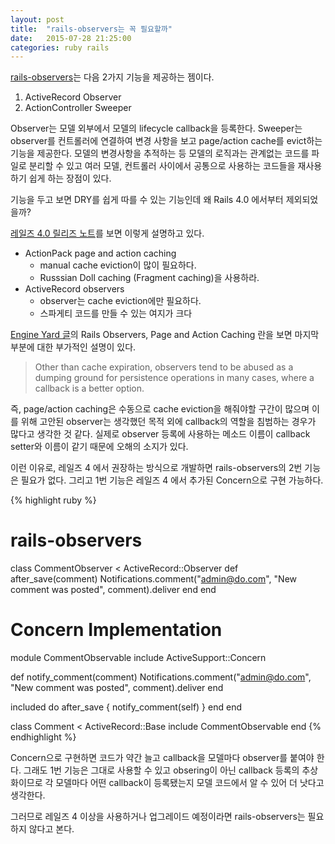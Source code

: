 ```yaml
---
layout: post
title:  "rails-observers는 꼭 필요할까"
date:   2015-07-28 21:25:00
categories: ruby rails
---
```

[rails-observers](https://github.com/rails/rails-observers)는 다음 2가지 기능을 제공하는 젬이다.

1. ActiveRecord Observer
2. ActionController Sweeper

Observer는 모델 외부에서 모델의 lifecycle callback을 등록한다.
Sweeper는 observer를 컨트롤러에 연결하여 변경 사항을 보고 page/action cache를 evict하는 기능을 제공한다.
모델의 변경사항을 추적하는 등 모델의 로직과는 관계없는 코드를 파일로 분리할 수 있고
여러 모델, 컨트롤러 사이에서 공통으로 사용하는 코드들을 재사용하기 쉽게 하는 장점이 있다.

기능을 두고 보면 DRY를 쉽게 따를 수 있는 기능인데 왜 Rails 4.0 에서부터 제외되었을까?

[레일즈 4.0 릴리즈 노트](http://guides.rubyonrails.org/4_0_release_notes.html#upgrade)를 보면 이렇게 설명하고 있다.

* ActionPack page and action caching
  - manual cache eviction이 많이 필요하다.
  - Russsian Doll caching (Fragment caching)을 사용하라.
* ActiveRecord observers
  - observer는 cache eviction에만 필요하다.
  - 스파게티 코드를 만들 수 있는 여지가 크다

[Engine Yard 글](https://blog.engineyard.com/2013/rails-4-changes)의 Rails Observers, Page and Action Caching 란을 보면
마지막 부분에 대한 부가적인 설명이 있다.

> Other than cache expiration, observers tend to be abused as a dumping ground for persistence operations in many cases,
> where a callback is a better option.


즉, page/action caching은 수동으로 cache eviction을 해줘야할 구간이 많으며
이를 위해 고안된 observer는 생각했던 목적 외에 callback의 역할을 침범하는 경우가 많다고 생각한 것 같다.
실제로 observer 등록에 사용하는 메소드 이름이 callback setter와 이름이 같기 때문에 오해의 소지가 있다.

이런 이유로, 레일즈 4 에서 권장하는 방식으로 개발하면 rails-observers의 2번 기능은 필요가 없다.
그리고 1번 기능은 레일즈 4 에서 추가된 Concern으로 구현 가능하다.

{% highlight ruby %}
# rails-observers
class CommentObserver < ActiveRecord::Observer
  def after_save(comment)
    Notifications.comment("admin@do.com", "New comment was posted", comment).deliver
  end
end

# Concern Implementation
module CommentObservable
  include ActiveSupport::Concern

  def notify_comment(comment)
    Notifications.comment("admin@do.com", "New comment was posted", comment).deliver
  end

  included do
    after_save { notify_comment(self) }
  end
end

class Comment < ActiveRecord::Base
  include CommentObservable
end
{% endhighlight %}

Concern으로 구현하면 코드가 약간 늘고 callback을 모델마다 observer를 붙여야 한다.
그래도 1번 기능은 그대로 사용할 수 있고 obsering이 아닌 callback 등록의 추상화이므로
각 모델마다 어떤 callback이 등록됐는지 모델 코드에서 알 수 있어 더 낫다고 생각한다.

그러므로 레일즈 4 이상을 사용하거나 업그레이드 예정이라면 rails-observers는 필요하지 않다고 본다.
